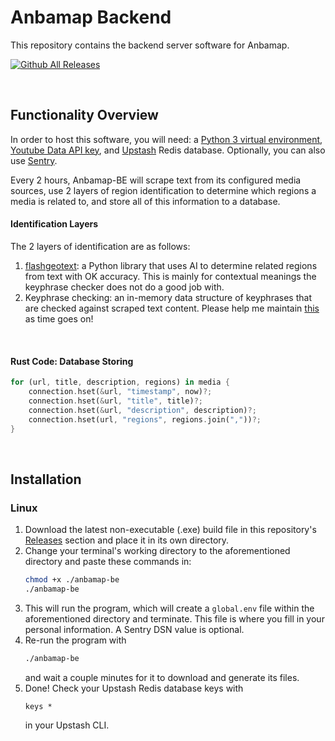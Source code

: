 # Anbamap Backend

This repository contains the backend server software for Anbamap.

[![Github All Releases](https://img.shields.io/github/downloads/lichenaut/anbamap-be/total.svg)]()

&nbsp;

## Functionality Overview

In order to host this software, you will need: a [Python 3 virtual environment](https://docs.python.org/3/library/venv.html), [Youtube Data API key](https://developers.google.com/youtube/registering_an_application), and [Upstash](https://upstash.com/) Redis database. Optionally, you can also use [Sentry](https://sentry.io/welcome/).

Every 2 hours, Anbamap-BE will scrape text from its configured media sources, use 2 layers of region identification to determine which regions a media is related to, and store all of this information to a database.

#### Identification Layers

The 2 layers of identification are as follows:

1. [flashgeotext](https://github.com/iwpnd/flashgeotext): a Python library that uses AI to determine related regions from text with OK accuracy. This is mainly for contextual meanings the keyphrase checker does not do a good job with.
2. Keyphrase checking: an in-memory data structure of keyphrases that are checked against scraped text content. Please help me maintain [this](https://github.com/lichenaut/anbamap-be/blob/dcfcc41ef99947fb45179c89a85d0fd462234121/src/region/regions.rs#L152) as time goes on!

&nbsp;

#### Rust Code: Database Storing

```rust
for (url, title, description, regions) in media {
    connection.hset(&url, "timestamp", now)?;
    connection.hset(&url, "title", title)?;
    connection.hset(&url, "description", description)?;
    connection.hset(url, "regions", regions.join(","))?;
}
```

&nbsp;

## Installation

### Linux

1. Download the latest non-executable (.exe) build file in this repository's [Releases](https://github.com/lichenaut/anbamap-be/releases) section and place it in its own directory.
2. Change your terminal's working directory to the aforementioned directory and paste these commands in:
   ```bash
   chmod +x ./anbamap-be
   ./anbamap-be
   ```
3. This will run the program, which will create a `global.env` file within the aforementioned directory and terminate. This file is where you fill in your personal information. A Sentry DSN value is optional.
4. Re-run the program with
   ```bash
   ./anbamap-be
   ```
   and wait a couple minutes for it to download and generate its files.
5. Done! Check your Upstash Redis database keys with
   ```
   keys *
   ```
   in your Upstash CLI.
